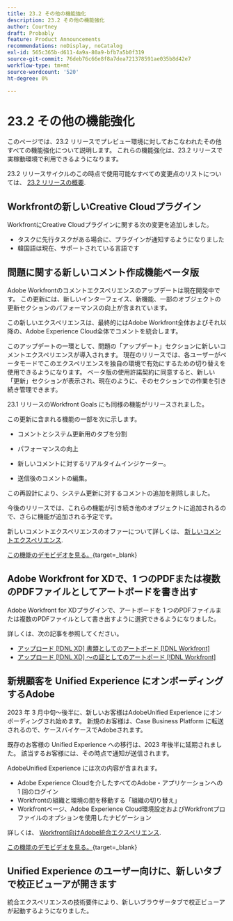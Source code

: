 ```yaml
---
title: 23.2 その他の機能強化
description: 23.2 その他の機能強化
author: Courtney
draft: Probably
feature: Product Announcements
recommendations: noDisplay, noCatalog
exl-id: 565c365b-d611-4a9a-80a9-bfb7a5b0f319
source-git-commit: 76deb76c66e8f8a7dea721378591ae035b8d42e7
workflow-type: tm+mt
source-wordcount: '520'
ht-degree: 0%

---
```


# 23.2 その他の機能強化

このページでは、23.2 リリースでプレビュー環境に対しておこなわれたその他すべての機能強化について説明します。 これらの機能強化は、23.2 リリースで実稼動環境で利用できるようになります。

23.2 リリースサイクルのこの時点で使用可能なすべての変更点のリストについては、 [23.2 リリースの概要](/help/quicksilver/product-announcements/product-releases/23.2-release-activity/23-2-release-overview.md).

## Workfrontの新しいCreative Cloudプラグイン

WorkfrontにCreative Cloudプラグインに関する次の変更を追加しました。

* タスクに先行タスクがある場合に、プラグインが通知するようになりました
* 韓国語は現在、サポートされている言語です

## 問題に関する新しいコメント作成機能ベータ版

Adobe Workfrontのコメントエクスペリエンスのアップデートは現在開発中です。 この更新には、新しいインターフェイス、新機能、一部のオブジェクトの更新セクションのパフォーマンスの向上が含まれています。

この新しいエクスペリエンスは、最終的にはAdobe Workfront全体およびそれ以降の、Adobe Experience Cloud全体でコメントを統合します。

このアップデートの一環として、問題の「アップデート」セクションに新しいコメントエクスペリエンスが導入されます。 現在のリリースでは、各ユーザーがベータモードでこのエクスペリエンスを独自の環境で有効にするための切り替えを使用できるようになります。 ベータ版の使用許諾契約に同意すると、新しい「更新」セクションが表示され、現在のように、そのセクションでの作業を引き続き管理できます。

23.1 リリースのWorkfront Goals にも同様の機能がリリースされました。

この更新に含まれる機能の一部を次に示します。

* コメントとシステム更新用のタブを分割

* パフォーマンスの向上

* 新しいコメントに対するリアルタイムインジケーター。

* 送信後のコメントの編集。

この再設計により、システム更新に対するコメントの追加を削除しました。

今後のリリースでは、これらの機能が引き続き他のオブジェクトに追加されるので、さらに機能が追加される予定です。

新しいコメントエクスペリエンスのオファーについて詳しくは、 [新しいコメントエクスペリエンス](../../betas/new-commenting-experience-beta/unified-commenting-experience.md).

[この機能のデモビデオを見る。](https://video.tv.adobe.com/v/3416962/){target=_blank}

## Adobe Workfront for XDで、1 つのPDFまたは複数のPDFファイルとしてアートボードを書き出す

Adobe Workfront for XDプラグインで、アートボードを 1 つのPDFファイルまたは複数のPDFファイルとして書き出すように選択できるようになりました。

詳しくは、次の記事を参照してください。

* [アップロード [!DNL XD] 書類としてのアートボード [!DNL Workfront]](/help/quicksilver/workfront-integrations-and-apps/adobe-workfront-for-creative-cloud/wf-adobe-xd-docs.md)
* [アップロード [!DNL XD] ～の証としてのアートボード [!DNL Workfront]](/help/quicksilver/workfront-integrations-and-apps/adobe-workfront-for-creative-cloud/wf-adobe-xd-proofs.md)

## 新規顧客を Unified Experience にオンボーディングするAdobe

2023 年 3 月中旬～後半に、新しいお客様はAdobeUnified Experience にオンボーディングされ始めます。 新規のお客様は、Case Business Platform に転送されるので、ケースバイケースでAdobeされます。

既存のお客様の Unified Experience への移行は、2023 年後半に延期されました。 該当するお客様には、その時点で通知が送信されます。

AdobeUnified Experience には次の内容が含まれます。

* Adobe Experience Cloudを介したすべてのAdobe・アプリケーションへの 1 回のログイン
* Workfrontの組織と環境の間を移動する「組織の切り替え」
* Workfrontページ、Adobe Experience Cloud環境設定およびWorkfrontプロファイルのオプションを使用したナビゲーション

詳しくは、 [Workfront向けAdobe統合エクスペリエンス](/help/quicksilver/workfront-basics/navigate-workfront/workfront-navigation/adobe-unified-experience.md).

[この機能のデモビデオを見る。](https://video.tv.adobe.com/v/3412388/){target=_blank}

## Unified Experience のユーザー向けに、新しいタブで校正ビューアが開きます

統合エクスペリエンスの技術要件により、新しいブラウザータブで校正ビューアが起動するようになりました。
